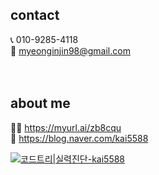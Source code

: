    
## contact 
📞 010-9285-4118       
📨 myeonginjin98@gmail.com      
<br/>
<br/>


## about me
🙋‍♂️ https://myurl.ai/zb8cqu   
📝 https://blog.naver.com/kai5588


[![코드트리|실력진단-kai5588](https://banner.codetree.ai/v1/banner/kai5588)](https://www.codetree.ai/profiles/kai5588)

<!--
**myeonginjin/myeonginjin** is a ✨ _special_ ✨ repository because its `README.md` (this file) appears on your GitHub profile.

Here are some ideas to get you started:

- 🔭 I’m currently working on ...
- 🌱 I’m currently learning ...
- 👯 I’m looking to collaborate on ...
- 🤔 I’m looking for help with ...
- 💬 Ask me about ...
- 📫 How to reach me: ...
- 😄 Pronouns: ...
- ⚡ Fun fact: ...
-->
